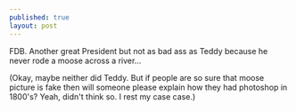 ```yaml
---
published: true
layout: post
---
```


FDB. Another great President but not as bad ass as Teddy because he never rode a moose across a river...

(Okay, maybe neither did Teddy. But if people are so sure that moose picture is fake then will someone please explain how they had photoshop in 1800's? Yeah, didn't think so. I rest my case case.)
